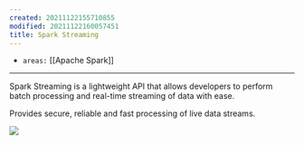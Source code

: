 ```yaml
---
created: 20211122155710855
modified: 20211122160057451
title: Spark Streaming
---
```


- `areas:` [[Apache Spark]]

---

Spark Streaming is a lightweight API that allows developers to perform batch processing and real-time streaming of data with ease.

Provides secure, reliable and fast processing of live data streams.

![](https://raw.githubusercontent.com/zubayrrr/twiki/main/bin/image.05ari7oln0gm.png)
